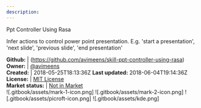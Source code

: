 ```yaml
---
description: 
---
```

Ppt Controller Using Rasa

Infer actions to control power point presentation. E.g. 'start a presentation', 'next slide', 'previous slide', 'end presentation'

**Github:** | (https://github.com/avimeens/skill-ppt-controller-using-rasa)  
**Owner:** | [@avimeens](https://github.com/avimeens)  
**Created:** | 2018-05-25T18:13:36Z  **Last updated:** 2018-06-04T19:14:36Z  
**License:** | [MIT License](https://api.github.com/licenses/mit)  
**Market status:** | [Not in Market](https://market.mycroft.ai/skill/)  
 ![.gitbook/assets/mark-1-icon.png]  ![.gitbook/assets/mark-2-icon.png]  ![.gitbook/assets/picroft-icon.png]  ![.gitbook/assets/kde.png]  

